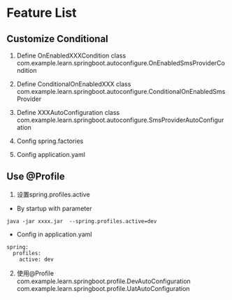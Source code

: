 # Feature List
## Customize Conditional 
1. Define OnEnabledXXXCondition class
com.example.learn.springboot.autoconfigure.OnEnabledSmsProviderCondition

2. Define ConditionalOnEnabledXXX class
com.example.learn.springboot.autoconfigure.ConditionalOnEnabledSmsProvider

3. Define XXXAutoConfiguration class
com.example.learn.springboot.autoconfigure.SmsProviderAutoConfiguration

4. Config spring.factories

5. Config application.yaml 

## Use @Profile
1. 设置spring.profiles.active
- By startup with parameter  
```
java -jar xxxx.jar  --spring.profiles.active=dev
```
- Config in application.yaml 
```
spring:
  profiles:
    active: dev
```
2. 使用@Profile
com.example.learn.springboot.profile.DevAutoConfiguration  
com.example.learn.springboot.profile.UatAutoConfiguration  


